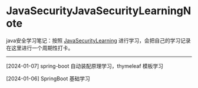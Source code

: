 # JavaSecurityJavaSecurityLearningNote
java安全学习笔记：按照 [JavaSecurityLearning](https://github.com/10cks/JavaSecurityLearning) 进行学习，会把自己的学习记录在这里进行一个周期性打卡。

---

[2024-01-07] spring-boot 自动装配原理学习，thymeleaf 模板学习

[2024-01-06] SpringBoot 基础学习
